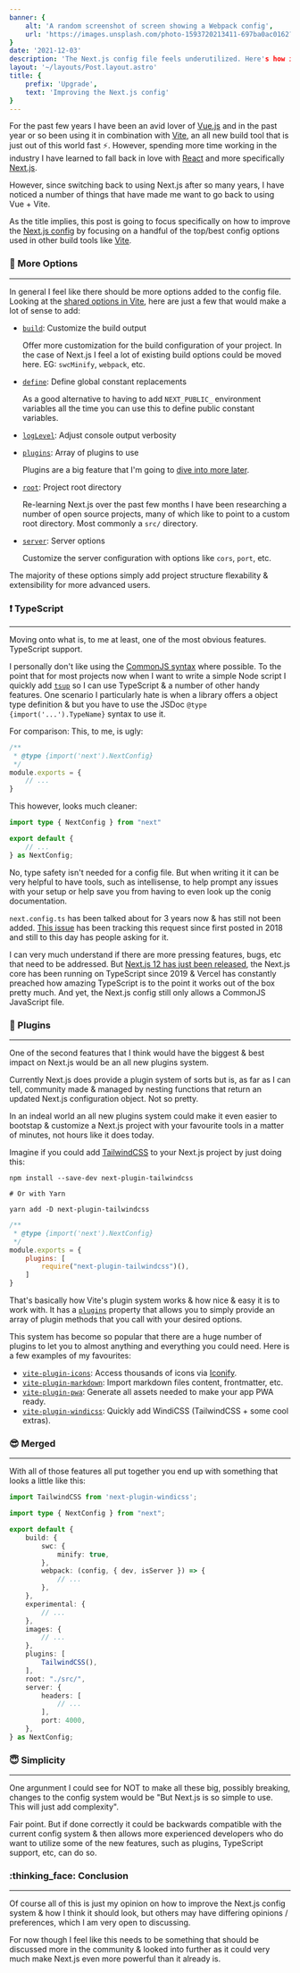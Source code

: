 ```yaml
---
banner: {
	alt: 'A random screenshot of screen showing a Webpack config',
	url: 'https://images.unsplash.com/photo-1593720213411-697ba0ac0162?ixid=MnwxMjA3fDB8MHxwaG90by1wYWdlfHx8fGVufDB8fHx8&ixlib=rb-1.2.1&auto=format&fit=crop&w=1712&q=80'
}
date: '2021-12-03'
description: 'The Next.js config file feels underutilized. Here's how it could be better'
layout: '~/layouts/Post.layout.astro'
title: {
	prefix: 'Upgrade',
	text: 'Improving the Next.js config'
}
---
```


For the past few years I have been an avid lover of [Vue.js](https://vuejs.org/) and in the past year or so been using it in combination with [Vite](https://vitejs.dev/), an all new build tool that is just out of this world fast :zap:.
However, spending more time working in the industry I have learned to fall back in love with [React](https://reactjs.org/) and more specifically [Next.js](https://nextjs.org/).

However, since switching back to using Next.js after so many years, I have noticed a number of things that have made me want to go back to using Vue + Vite.

As the title implies, this post is going to focus specifically on how to improve the [Next.js config](https://nextjs.org/docs/api-reference/next.config.js/introduction) by focusing on a handful of the top/best config options used in other build tools like [Vite](https://vitejs.dev/).

### :wrench: More Options

---

In general I feel like there should be more options added to the config file. Looking at the [shared options in Vite](https://vitejs.dev/config/#root), here are just a few that would make a lot of sense to add:

-   [`build`](https://vitejs.dev/config/#build-target): Customize the build output

    Offer more customization for the build configuration of your project. In the case of Next.js I feel a lot of existing build options could be moved here. EG: `swcMinify`, `webpack`, etc.

-   [`define`](https://vitejs.dev/config/#define): Define global constant replacements

    As a good alternative to having to add `NEXT_PUBLIC_` environment variables all the time you can use this to define public constant variables.

-   [`logLevel`](https://vitejs.dev/config/#logLevel): Adjust console output verbosity

-   [`plugins`](https://vitejs.dev/config/#plugins): Array of plugins to use

    Plugins are a big feature that I'm going to [dive into more later](#-plugins).

-   [`root`](https://vitejs.dev/config/#root): Project root directory

    Re-learning Next.js over the past few months I have been researching a number of open source projects, many of which like to point to a custom root directory. Most commonly a `src/` directory.

-   [`server`](https://vitejs.dev/config/#server-host): Server options

    Customize the server configuration with options like `cors`, `port`, etc.

The majority of these options simply add project structure flexability & extensibility for more advanced users.

### :exclamation: TypeScript

---

Moving onto what is, to me at least, one of the most obvious features. TypeScript support.

I personally don't like using the [CommonJS syntax](https://flaviocopes.com/commonjs/) where possible. To the point that for most projects now when I want to write a simple Node script I quickly add [`tsup`](https://tsup.egoist.sh/) so I can use TypeScript & a number of other handy features.
One scenario I particularly hate is when a library offers a object type definition & but you have to use the JSDoc `@type {import('...').TypeName}` syntax to use it.

For comparison: This, to me, is ugly:

```js:next.config.js
/**
 * @type {import('next').NextConfig}
 */
module.exports = {
	// ...
}
```

This however, looks much cleaner:

```ts:next.config.ts
import type { NextConfig } from "next"

export default {
	// ...
} as NextConfig;
```

No, type safety isn't needed for a config file. But when writing it it can be very helpful to have tools, such as intellisense, to help prompt any issues with your setup or help save you from having to even look up the conig documentation.

`next.config.ts` has been talked about for 3 years now & has still not been added. [This issue](https://github.com/vercel/next.js/issues/5318) has been tracking this request since first posted in 2018 and still to this day has people asking for it.

I can very much understand if there are more pressing features, bugs, etc that need to be addressed. But [Next.js 12 has just been released](https://nextjs.org/blog/next-12), the Next.js core has been running on TypeScript since 2019 & Vercel has constantly preached how amazing TypeScript is to the point it works out of the box pretty much.
And yet, the Next.js config still only allows a CommonJS JavaScript file.

### :electric_plug: Plugins

---

One of the second features that I think would have the biggest & best impact on Next.js would be an all new plugins system.

Currently Next.js does provide a plugin system of sorts but is, as far as I can tell, community made & managed by nesting functions that return an updated Next.js configuration object. Not so pretty.

In an indeal world an all new plugins system could make it even easier to bootstap & customize a Next.js project with your favourite tools in a matter of minutes, not hours like it does today.

Imagine if you could add [TailwindCSS](https://tailwindcss.com/) to your Next.js project by just doing this:

```bash:Terminal
npm install --save-dev next-plugin-tailwindcss

# Or with Yarn

yarn add -D next-plugin-tailwindcss
```

```js:next.config.js
/**
 * @type {import('next').NextConfig}
 */
module.exports = {
	plugins: [
		require("next-plugin-tailwindcss")(),
	]
}
```

That's basically how Vite's plugin system works & how nice & easy it is to work with. It has a [`plugins`](https://vitejs.dev/config/#plugins) property that allows you to simply provide an array of plugin methods that you call with your desired options.

This system has become so popular that there are a huge number of plugins to let you to almost anything and everything you could need. Here is a few examples of my favourites:

-   [`vite-plugin-icons`](https://www.npmjs.com/package/vite-plugin-icons): Access thousands of icons via [Iconify](https://iconify.design/).
-   [`vite-plugin-markdown`](https://www.npmjs.com/package/vite-plugin-markdown): Import markdown files content, frontmatter, etc.
-   [`vite-plugin-pwa`](https://www.npmjs.com/package/vite-plugin-pwa): Generate all assets needed to make your app PWA ready.
-   [`vite-plugin-windicss`](https://windicss.org/integrations/vite.html): Quickly add WindiCSS (TailwindCSS + some cool extras).

### :sunglasses: Merged

---

With all of those features all put together you end up with something that looks a little like this:

```ts:next.config.ts
import TailwindCSS from 'next-plugin-windicss';

import type { NextConfig } from "next";

export default {
	build: {
		swc: {
			minify: true,
		},
		webpack: (config, { dev, isServer }) => {
			// ...
		},
	},
	experimental: {
		// ...
	},
	images: {
		// ...
	},
	plugins: [
		TailwindCSS(),
	],
	root: "./src/",
	server: {
		headers: [
			// ...
		],
		port: 4000,
	},
} as NextConfig;
```

### :innocent: Simplicity

---

One argunment I could see for NOT to make all these big, possibly breaking, changes to the config system would be "But Next.js is so simple to use. This will just add complexity".

Fair point. But if done correctly it could be backwards compatible with the current config system & then allows more experienced developers who do want to utilize some of the new features, such as plugins, TypeScript support, etc, can do so.

### :thinking_face: Conclusion

---

Of course all of this is just my opinion on how to improve the Next.js config system & how I think it should look, but others may have differing opinions / preferences, which I am very open to discussing.

For now though I feel like this needs to be something that should be discussed more in the community & looked into further as it could very much make Next.js even more powerful than it already is.
